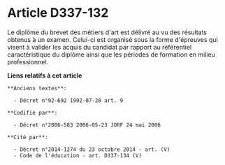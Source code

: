 # Article D337-132

Le diplôme du brevet des métiers d'art est délivré au vu des résultats obtenus à un examen. Celui-ci est organisé sous la
forme d'épreuves qui visent à valider les acquis du candidat par rapport au référentiel caractéristique du diplôme ainsi que
les périodes de formation en milieu professionnel.

**Liens relatifs à cet article**

	**Anciens textes**:

	  - Décret n°92-692 1992-07-20 art. 9

	**Codifié par**:

	  - Décret n°2006-583 2006-05-23 JORF 24 mai 2006

	**Cité par**:

	  - Décret n°2014-1274 du 23 octobre 2014 - art. (V)
	  - Code de l'éducation - art. D337-134 (V)
